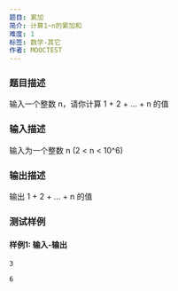 ```yaml
---
题目: 累加
简介: 计算1~n的累加和
难度: 1
标签: 数学-其它
作者: MOOCTEST
---
```


### 题目描述

输入一个整数 n，请你计算 1 + 2 + ... + n 的值

### 输入描述

输入为一个整数 n (2 < n < 10^6)

### 输出描述

输出 1 + 2 + ... + n 的值

### 测试样例

#### 样例1: 输入-输出

```
3
```

```
6
```

